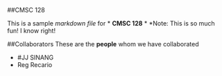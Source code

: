 ##CMSC 128

This is a sample *markdown* _file_ for * **CMSC 128** *
*Note: This is so much fun! I know right!

##Collaborators
These are the **people** whom we have collaborated
* #JJ SINANG
* Reg Recario
